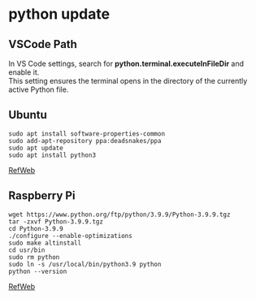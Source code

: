 # python update

## VSCode Path

In VS Code settings, search for **python.terminal.executeInFileDir** and enable it.  
This setting ensures the terminal opens in the directory of the currently active Python file.

## Ubuntu

`sudo apt install software-properties-common`  
`sudo add-apt-repository ppa:deadsnakes/ppa`  
`sudo apt update`  
`sudo apt install python3`

[RefWeb](https://www.makeuseof.com/install-python-ubuntu/)

## Raspberry Pi

`wget https://www.python.org/ftp/python/3.9.9/Python-3.9.9.tgz`  
`tar -zxvf Python-3.9.9.tgz`  
`cd Python-3.9.9`  
`./configure --enable-optimizations`  
`sudo make altinstall`  
`cd usr/bin`  
`sudo rm python`  
`sudo ln -s /usr/local/bin/python3.9 python`  
`python --version`  

[RefWeb](https://linuxhint.com/update-python-raspberry-pi/)

